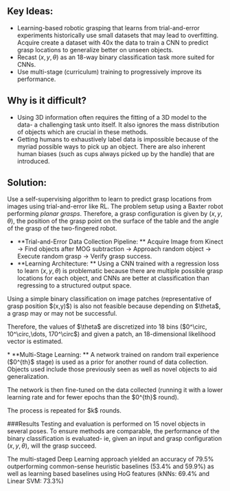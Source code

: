 <!--
.. title: Supersizing Self-supervision: Learning to Grasp from 50K Tries and 700 Robot Hours
.. authors: Lerrel Pinto, Abhinav Gupta 
.. source: https://arxiv.org/abs/1509.06825 
.. slug: supersizing_selfsupervision
.. date: 2019-03-16 10:33:12 UTC+01:00
.. tags: 
.. description: Paper Summary of "Supersizing Self-supervision: Learning to Grasp from 50K Tries and 700 Robot Hours" by Pinto et. al [Arxiv: 1509.06825]
.. type: text
.. has_math: yes
.. category: notes
-->


## Key Ideas: 
* Learning-based robotic grasping that learns from trial-and-error experiments historically use small datasets that may lead to overfitting. Acquire create a dataset with 40x the data to train a CNN to predict grasp locations to generalize better on unseen objects.
* Recast $(x,y,\theta)$ as an 18-way binary classification task more suited for CNNs.
* Use multi-stage (curriculum) training to progressively improve its performance.


## Why is it difficult?
* Using 3D information often requires the fitting of a 3D model to the data- a challenging task unto itself. It also ignores the mass distribution of objects which are crucial in these methods.
* Getting humans to exhaustively label data is impossible because of the myriad possible ways to pick up an object. There are also inherent human biases (such as cups always picked up by the handle) that are introduced.

## Solution:
Use a self-supervising algorithm to learn to predict grasp locations from images using trial-and-error like RL. The problem setup using a Baxter robot performing _planar grasps_. Therefore, a grasp configuration is given by $(x,y,\theta)$, the position of the grasp point on the surface of the table and the angle of the grasp of the two-fingered robot.

* **Trial-and-Error Data Collection Pipeline: **
Acquire Image from Kinect $\rightarrow$ Find objects after MOG subtraction $\rightarrow$ Approach random object $\rightarrow$ Execute random grasp $\rightarrow$ Verify grasp success.
* **Learning Architecture: **
Using a CNN trained with a regression loss to learn $(x,y,\theta)$ is problematic because there are multiple possible grasp locations for each object, and CNNs are better at classification than regressing to a structured output space.
<p> Using a simple binary classification on image patches (representative of grasp position $(x,y)$) is also not feasible because depending on $\theta$, a grasp may or may not be successful. </p>
<p> Therefore, the values of $\theta$ are discretized into 18 bins ($0^\circ, 10^\circ,\dots, 170^\circ$) and given a patch, an 18-dimensional likelihood vector is estimated.</p>
* **Multi-Stage Learning: **
A network trained on random trail experience ($0^{th}$ stage) is used as a prior for another round of data collection. Objects used include those previously seen as well as novel objects to aid generalization. <p>
The network is then fine-tuned on the data collected (running it with a lower learning rate and for fewer epochs than the $0^{th}$ round). </p>
<p> The process is repeated for $k$ rounds.</p>

###Results 
Testing and evaluation is performed on 15 novel objects in several poses. To ensure methods are comparable, the performance of the binary classification is evaluated- ie, given an input and grasp configuration $(x,y,\theta)$, will the grasp succeed. 

The multi-staged Deep Learning approach yielded an accuracy of 79.5% outperforming common-sense heuristic baselines (53.4% and 59.9%) as well as learning based baselines using HoG features (kNNs: 69.4% and Linear SVM: 73.3%)